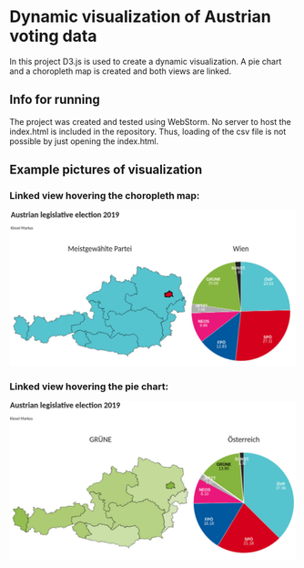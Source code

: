 # Dynamic visualization of Austrian voting data

In this project D3.js is used to create a dynamic visualization.
A pie chart and a choropleth map is created and both views are linked.

## Info for running

The project was created and tested using WebStorm.
No server to host the index.html is included in the repository. Thus, loading of the csv file is not possible by just opening the index.html.

## Example pictures of visualization

### Linked view hovering the choropleth map:

![Alt text](pics/example_pic_hover_map.jpg?raw=true "Hover Map")

### Linked view hovering the pie chart:

![Alt text](pics/example_pic_hover_pie.jpg?raw=true "Hover Pie")
